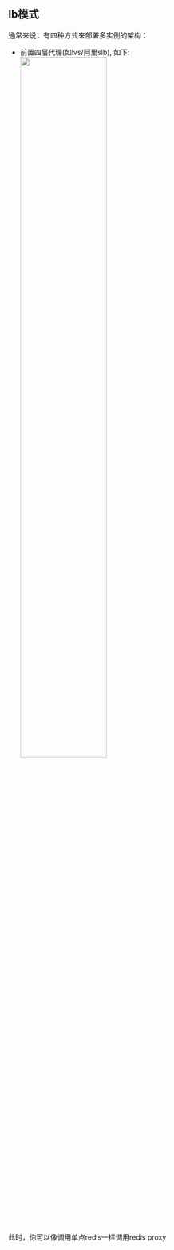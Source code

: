 ## lb模式

通常来说，有四种方式来部署多实例的架构：
* 前置四层代理(如lvs/阿里slb), 如下:   
  <img src="redis-proxy-lb.png" width="60%" height="60%">

此时，你可以像调用单点redis一样调用redis proxy